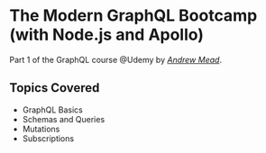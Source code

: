 # The Modern GraphQL Bootcamp (with Node.js and Apollo)

Part 1 of the GraphQL course @Udemy by [_Andrew Mead_](https://www.udemy.com/graphql-bootcamp/).

## Topics Covered

- GraphQL Basics
- Schemas and Queries
- Mutations
- Subscriptions

